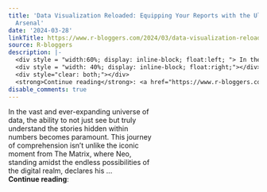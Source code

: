 ```yaml
---
title: 'Data Visualization Reloaded: Equipping Your Reports with the Ultimate R Package
  Arsenal'
date: '2024-03-28'
linkTitle: https://www.r-bloggers.com/2024/03/data-visualization-reloaded-equipping-your-reports-with-the-ultimate-r-package-arsenal/
source: R-bloggers
description: |-
  <div style = "width:60%; display: inline-block; float:left; "> In the vast and ever-expanding universe of data, the ability to not just see but truly understand the stories hidden within numbers becomes paramount. This journey of comprehension isn’t unlike the iconic moment from The Matrix, where Neo, standing amidst the endless possibilities of the digital realm, declares his ...</div>
  <div style = "width: 40%; display: inline-block; float:right;"></div>
  <div style="clear: both;"></div>
  <strong>Continue reading</strong>: <a href="https://www.r-bloggers.com/2024/03/data-visualization-reloaded-eq ...
disable_comments: true
---
```

<div style = "width:60%; display: inline-block; float:left; "> In the vast and ever-expanding universe of data, the ability to not just see but truly understand the stories hidden within numbers becomes paramount. This journey of comprehension isn’t unlike the iconic moment from The Matrix, where Neo, standing amidst the endless possibilities of the digital realm, declares his ...</div>
<div style = "width: 40%; display: inline-block; float:right;"></div>
<div style="clear: both;"></div>
<strong>Continue reading</strong>: <a href="https://www.r-bloggers.com/2024/03/data-visualization-reloaded-eq ...